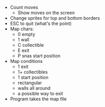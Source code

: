 - Count moves
  - Show moves on the screen
- Change sprites for top and bottom borders
- ESC to quit (what's the point)
- Map chars:
  - 0 empty
  - 1 wall
  - C collectible
  - E exit
  - P snas start position
- Map conditions
  - 1 exit
  - 1+ collectibles
  - 1 start position
  - rectangular
  - walls all around
  - a possible way to exit
- Program takes the map file
